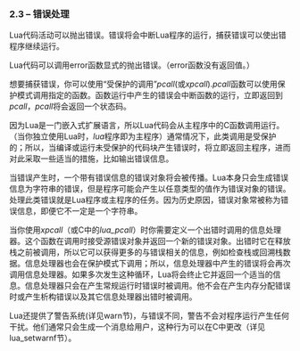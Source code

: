 ### 2.3 – 错误处理  
Lua代码活动可以抛出错误。错误将会中断Lua程序的运行，捕获错误可以使出错程序继续运行。  

Lua代码可以调用error函数显式的抛出错误。（error函数没有返回值。）  

想要捕获错误，你可以使用“受保护的调用”*pcall*(或*xpcall*).*pcall*函数可以使用保护模式调用指定的函数。函数运行中产生的错误会中断函数的运行，立即返回到*pcall*，*pcall*将会返回一个状态码。  

因为Lua是一门嵌入式扩展语言，所以Lua代码会从主程序中的C函数调用运行。（当你独立使用Lua时，*lua*程序即为主程序）通常情况下，此类调用是受保护的；所以，当编译或运行未受保护的代码块产生错误时，将立即返回主程序，进而对此采取一些适当的措施，比如输出错误信息。  

当错误产生时，一个带有错误信息的错误对象将会被传播。Lua本身只会生成错误信息为字符串的错误，但是程序可能会产生以任意类型的值作为错误对象的错误。处理此类错误就是Lua程序或主程序的任务。因为历史原因，错误对象常被称为错误信息，即便它不一定是一个字符串。  

当你使用*xpcall*（或C中的*lua_pcall*）时你需要定义一个出错时调用的信息处理器。这个函数在调用时接受源错误对象并返回一个新的错误对象。出错时它在释放栈之前被调用，所以它可以获得更多的与错误相关的信息，例如检查栈或回溯栈数据。信息处理器也会在保护模式下调用；所以，信息处理器中产生的错误将会再次调用信息处理器。如果多次发生这种循环，Lua将会终止它并返回一个适当的信息。信息处理器只会在产生常规运行时错误时被调用。他不会在产生内存分配错误时或产生析构错误以及其它信息处理器出错时被调用。  

Lua还提供了警告系统(详见warn节)，与错误不同，警告不会对程序运行产生任何干扰。他们通常只会生成一个消息给用户，这种行为可以在C中更改（详见lua_setwarnf节）。  